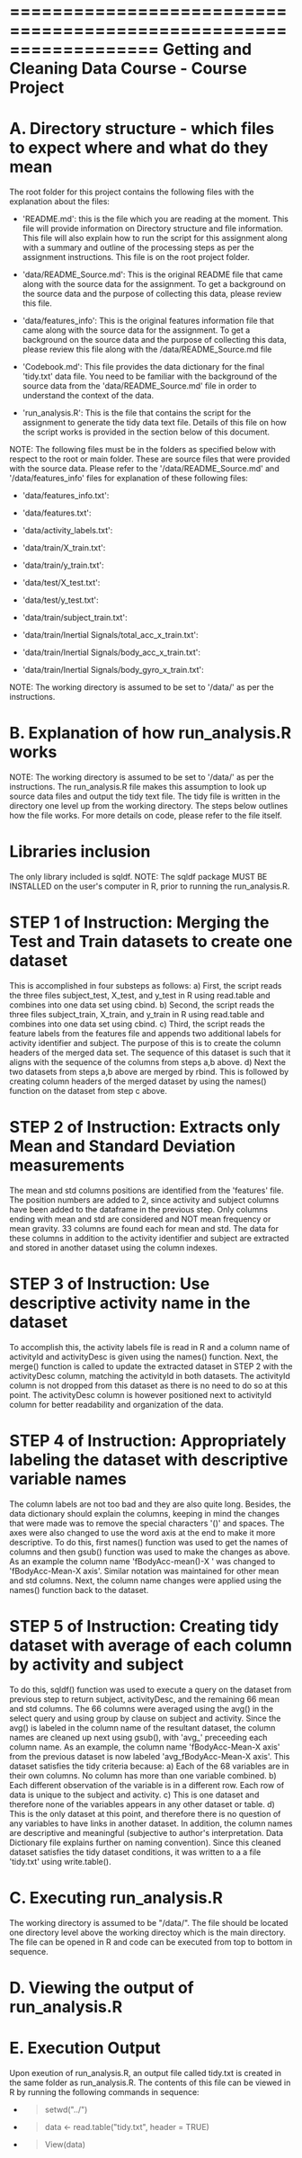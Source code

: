==================================================================
Getting and Cleaning Data Course - Course Project
==================================================================


A. Directory structure - which files to expect where and what do they mean
=======================================================================================================================================================
The root folder for this project contains the following files with the explanation about the files:

- 'README.md': this is the file which you are reading at the moment. This file will provide information on Directory structure and file information.
This file will also explain how to run the script for this assignment along with a summary and outline of the processing steps as per the assignment instructions.
This file is on the root project folder.

- 'data/README_Source.md': This is the original README file that came along with the source data for the assignment. To get a background on the source data and the
purpose of collecting this data, please review this file. 

- 'data/features_info': This is the original features information file that came along with the source data for the assignment. To get a background on the 
source data and the purpose of collecting this data, please review this file along with the /data/README_Source.md file

- 'Codebook.md': This file provides the data dictionary for the final 'tidy.txt' data file. You need to be familiar with the background of the source data
from the 'data/README_Source.md' file in order to understand the context of the data.

- 'run_analysis.R': This is the file that contains the script for the assignment to generate the tidy data text file. Details of this file on how the script works
is provided in the section below of this document.

NOTE: The following files must be in the folders as specified below with respect to the root or main folder. These are source files that were provided with the 
source data. Please refer to the '/data/README_Source.md' and '/data/features_info' files for explanation of these following files:
- 'data/features_info.txt': 

- 'data/features.txt': 

- 'data/activity_labels.txt': 

- 'data/train/X_train.txt': 

- 'data/train/y_train.txt': 

- 'data/test/X_test.txt': 

- 'data/test/y_test.txt': 

- 'data/train/subject_train.txt': 

- 'data/train/Inertial Signals/total_acc_x_train.txt': 

- 'data/train/Inertial Signals/body_acc_x_train.txt':

- 'data/train/Inertial Signals/body_gyro_x_train.txt':

NOTE: The working directory is assumed to be set to '/data/' as per the instructions. 


B. Explanation of how run_analysis.R works
===============================================================================================================================================================
NOTE: The working directory is assumed to be set to '/data/' as per the instructions. The run_analysis.R file makes this assumption to look up source data files
and output the tidy text file. The tidy file is written in the directory one level up from the working directory. The steps below outlines how the file works.
For more details on code, please refer to the file itself.

Libraries inclusion
===================
The only library included is sqldf. 
NOTE: The sqldf package MUST BE INSTALLED on the user's computer in R, prior to running the run_analysis.R. 


STEP 1 of Instruction: Merging the Test and Train datasets to create one dataset
================================================================================
This is accomplished in four substeps as follows:
a) First, the script reads the three files subject_test, X_test, and y_test in R using read.table and combines into one data set using cbind.
b) Second, the script reads the three files subject_train, X_train, and y_train in R using read.table and combines into one data set using cbind.
c) Third, the script reads the feature labels from the features file and appends two additional labels for activity identifier and subject. The purpose of this is 
to create the column headers of the merged data set. The sequence of this dataset is such that it aligns with the sequence of the columns from steps a,b above.
d) Next the two datasets from steps a,b above are merged by rbind. This is followed by creating column headers of the merged dataset by using the names()
function on the dataset from step c above. 


STEP 2 of Instruction: Extracts only Mean and Standard Deviation measurements
=============================================================================
The mean and std columns positions are identified from the 'features' file.
The position numbers are added to 2, since activity and subject columns have been added to the dataframe in the previous step.
Only columns ending with mean and std are considered and NOT mean frequency or mean gravity. 33 columns are found each for mean and std.
The data for these columns in addition to the activity identifier and subject are extracted and stored in another dataset using the column indexes.

STEP 3 of Instruction: Use descriptive activity name in the dataset
===================================================================
To accomplish this, the activity labels file is read in R and a column name of activityId and activityDesc is given using the names() function.
Next, the merge() function is called to update the extracted dataset in STEP 2 with the activityDesc column, matching the activityId in both datasets.
The activityId column is not dropped from this dataset as there is no need to do so at this point. The activityDesc column is however positioned next to
activityId column for better readability and organization of the data.

STEP 4 of Instruction: Appropriately labeling the dataset with descriptive variable names
=========================================================================================
The column labels are not too bad and they are also quite long. Besides, the data dictionary should explain the columns, keeping in mind the changes that were
made was to remove the special characters '()' and spaces. The axes were also changed to use the word axis at the end to make it more descriptive.
To do this, first names() function was used to get the names of columns and then gsub() function was used to make the changes as above. 
As an example the column name 'fBodyAcc-mean()-X
' was changed to 'fBodyAcc-Mean-X
axis'. Similar notation was maintained for other mean and std columns.
Next, the column name changes were applied using the names() function back to the dataset.

STEP 5 of Instruction: Creating tidy dataset with average of each column by activity and subject
================================================================================================
To do this, sqldf() function was used to execute a query on the dataset from previous step to return subject, activityDesc, and the remaining 66 mean and std
columns. The 66 columns were averaged using the avg() in the select query and using group by clause on subject and activity.
Since the avg() is labeled in the column name of the resultant dataset, the column names are cleaned up next using gsub(), with 'avg_' preceeding each column name.
As an example, the column name 'fBodyAcc-Mean-X
axis' from the previous dataset is now labeled 'avg_fBodyAcc-Mean-X
axis'.
This dataset satisfies the tidy criteria because:
a) Each of the 68 variables are in their own columns. No column has more than one variable combined.
b) Each different observation of the variable is in a different row. Each row of data is unique to the subject and activity.
c) This is one dataset and therefore none of the variables appears in any other dataset or table.
d) This is the only dataset at this point, and therefore there is no question of any variables to have links in another dataset. 
In addition, the column names are descriptive and meaningful (subjective to author's interpretation. Data Dictionary file explains further on naming convention).
Since this cleaned dataset satisfies the tidy dataset conditions, it was written to a a file 'tidy.txt' using write.table().

C. Executing run_analysis.R
=========================================================================================================================================================
The working directory is assumed to be "/data/". The file should be located one directory level above the working directoy which is the main directory.
The file can be opened in R and code can be executed from top to bottom in sequence.

D. Viewing the output of run_analysis.R
==========================================================================================================================================================

E. Execution Output
=========================================================================================================================================================
Upon exeution of run_analysis.R, an output file called tidy.txt is created in the same folder as run_analysis.R.
The contents of this file can be viewed in R by running the following commands in sequence:
- > setwd("../")
- > data <- read.table("tidy.txt", header = TRUE)
- > View(data)